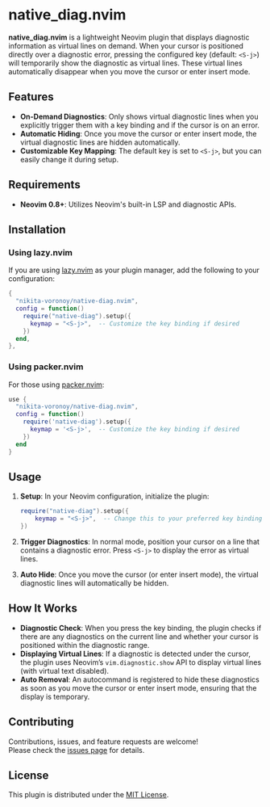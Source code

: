 # native_diag.nvim

**native_diag.nvim** is a lightweight Neovim plugin that displays diagnostic information as virtual lines on demand. When your cursor is positioned directly over a diagnostic error, pressing the configured key (default: `<S-j>`) will temporarily show the diagnostic as virtual lines. These virtual lines automatically disappear when you move the cursor or enter insert mode.

## Features

- **On-Demand Diagnostics**: Only shows virtual diagnostic lines when you explicitly trigger them with a key binding and if the cursor is on an error.
- **Automatic Hiding**: Once you move the cursor or enter insert mode, the virtual diagnostic lines are hidden automatically.
- **Customizable Key Mapping**: The default key is set to `<S-j>`, but you can easily change it during setup.

## Requirements

- **Neovim 0.8+**: Utilizes Neovim's built-in LSP and diagnostic APIs.

## Installation

### Using lazy.nvim

If you are using [lazy.nvim](https://github.com/folke/lazy.nvim) as your plugin manager, add the following to your configuration:

```lua
{
  "nikita-voronoy/native-diag.nvim",
  config = function()
    require("native-diag").setup({
      keymap = "<S-j>",  -- Customize the key binding if desired
    })
  end,
},
```

### Using packer.nvim

For those using [packer.nvim](https://github.com/wbthomason/packer.nvim):

```lua
use {
  "nikita-voronoy/native-diag.nvim",
  config = function()
    require('native-diag').setup({
      keymap = '<S-j>',  -- Customize the key binding if desired
    })
  end
}
```

## Usage

1. **Setup**: In your Neovim configuration, initialize the plugin:
   ```lua
   require("native-diag").setup({
       keymap = "<S-j>",  -- Change this to your preferred key binding if needed
   })
   ```

2. **Trigger Diagnostics**: In normal mode, position your cursor on a line that contains a diagnostic error. Press `<S-j>` to display the error as virtual lines.

3. **Auto Hide**: Once you move the cursor (or enter insert mode), the virtual diagnostic lines will automatically be hidden.

## How It Works

- **Diagnostic Check**: When you press the key binding, the plugin checks if there are any diagnostics on the current line and whether your cursor is positioned within the diagnostic range.
- **Displaying Virtual Lines**: If a diagnostic is detected under the cursor, the plugin uses Neovim’s `vim.diagnostic.show` API to display virtual lines (with virtual text disabled).
- **Auto Removal**: An autocommand is registered to hide these diagnostics as soon as you move the cursor or enter insert mode, ensuring that the display is temporary.

## Contributing

Contributions, issues, and feature requests are welcome!  
Please check the [issues page](https://github.com/nikita-voronoy/native-diag.nvim/issues) for details.

## License

This plugin is distributed under the [MIT License](LICENSE).
